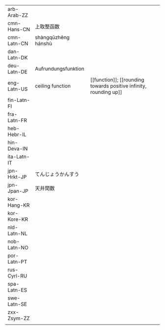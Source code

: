 | | | |
|-|-|-|
| arb-Arab-ZZ |  |  |
| cmn-Hans-CN | 上取整函数 |  |
| cmn-Latn-CN | shàngqǔzhěng hánshù |  |
| dan-Latn-DK |  |  |
| deu-Latn-DE | Aufrundungsfunktion |  |
| eng-Latn-US | ceiling function | [[function]]; [[rounding towards positive infinity, rounding up]] |
| fin-Latn-FI |  |  |
| fra-Latn-FR |  |  |
| heb-Hebr-IL |  |  |
| hin-Deva-IN |  |  |
| ita-Latn-IT |  |  |
| jpn-Hrkt-JP | てんじょうかんすう |  |
| jpn-Jpan-JP | 天井関数 |  |
| kor-Hang-KR |  |  |
| kor-Kore-KR |  |  |
| nld-Latn-NL |  |  |
| nob-Latn-NO |  |  |
| por-Latn-PT |  |  |
| rus-Cyrl-RU |  |  |
| spa-Latn-ES |  |  |
| swe-Latn-SE |  |  |
| zxx-Zsym-ZZ |  |  |
|  |  |  |